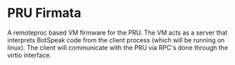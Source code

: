 PRU Firmata
===========

A remoteproc based VM firmware for the PRU. The VM acts as a server that interprets BotSpeak code from the client process (which will be running on linux). The client will communicate with the PRU via RPC's done through the virtio interface.

